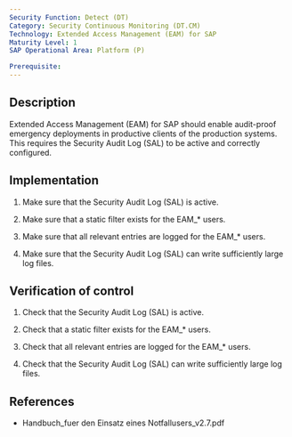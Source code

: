```yaml
---
Security Function: Detect (DT)
Category: Security Continuous Monitoring (DT.CM)
Technology: Extended Access Management (EAM) for SAP
Maturity Level: 1
SAP Operational Area: Platform (P)

Prerequisite: 
---
```


## Description

Extended Access Management (EAM) for SAP should enable audit-proof emergency deployments in productive clients of the production systems. This requires the Security Audit Log (SAL) to be active and correctly configured.


## Implementation

1. Make sure that the Security Audit Log (SAL) is active.

2. Make sure that a static filter exists for the EAM_* users.

3. Make sure that all relevant entries are logged for the EAM_* users.

4. Make sure that the Security Audit Log (SAL) can write sufficiently large log files.


## Verification of control

1. Check that the Security Audit Log (SAL) is active.

2. Check that a static filter exists for the EAM_* users.

3. Check that all relevant entries are logged for the EAM_* users.

4. Check that the Security Audit Log (SAL) can write sufficiently large log files.


## References
* Handbuch_fuer den Einsatz eines Notfallusers_v2.7.pdf

